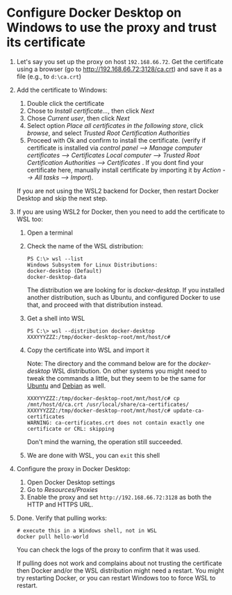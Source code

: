 # Configure Docker Desktop on Windows to use the proxy and trust its certificate

1. Let's say you set up the proxy on host `192.168.66.72`. Get the certificate using a browser (go to <http://192.168.66.72:3128/ca.crt>) and save it as a file (e.g., to `d:\ca.crt`)

1. Add the certificate to Windows:

   1. Double click the certificate
   1. Chose to _Install certificate..._, then click _Next_
   1. Chose _Current user_, then click _Next_
   1. Select option _Place all certificates in the following store_, click _browse_, and select _Trusted Root Certification Authorities_
   1. Proceed with Ok and confirm to install the certificate. (verify if certificate is installed via _control panel --> Manage computer certificates --> Certificates Local computer --> Trusted Root Certification Authorities --> Certificates_ . If you dont find your certificate here, manually install certificate by importing it by _Action --> All tasks --> Import_). 

   If you are not using the WSL2 backend for Docker, then restart Docker Desktop and skip the next step.

1. If you are using WSL2 for Docker, then you need to add the certificate to WSL too:

   1. Open a terminal

   1. Check the name of the WSL distribution:

      ```
      PS C:\> wsl --list
      Windows Subsystem for Linux Distributions:
      docker-desktop (Default)
      docker-desktop-data
      ```

      The distribution we are looking for is _docker-desktop_. If you installed another distribution, such as Ubuntu, and configured Docker to use that, and proceed with that distribution instead.

   1. Get a shell into WSL

      ```
      PS C:\> wsl --distribution docker-desktop
      XXXYYYZZZ:/tmp/docker-desktop-root/mnt/host/c#
      ```

   1. Copy the certificate into WSL and import it

      Note: The directory and the command below are for the _docker-desktop_ WSL distribution. On other systems you might need to tweak the commands a little, but they seem to be the same for [Ubuntu](https://www.pmichaels.net/2020/12/29/add-certificate-into-wsl/) and [Debian](https://github.com/microsoft/WSL/issues/3161#issue-320777324) as well.

      ```
      XXXYYYZZZ:/tmp/docker-desktop-root/mnt/host/c# cp /mnt/host/d/ca.crt /usr/local/share/ca-certificates/
      XXXYYYZZZ:/tmp/docker-desktop-root/mnt/host/c# update-ca-certificates
      WARNING: ca-certificates.crt does not contain exactly one certificate or CRL: skipping
      ```

      Don't mind the warning, the operation still succeeded.

   1. We are done with WSL, you can `exit` this shell

1. Configure the proxy in Docker Desktop:

   1. Open Docker Desktop settings
   1. Go to _Resources/Proxies_
   1. Enable the proxy and set `http://192.168.66.72:3128` as both the HTTP and HTTPS URL.

1. Done. Verify that pulling works:

   ```
   # execute this in a Windows shell, not in WSL
   docker pull hello-world
   ```

   You can check the logs of the proxy to confirm that it was used.

   If pulling does not work and complains about not trusting the certificate then Docker and/or the WSL distribution might need a restart. You might try restarting Docker, or you can restart Windows too to force WSL to restart.

